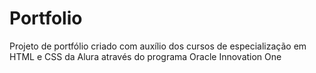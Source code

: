 # Portfolio
Projeto de portfólio criado com auxílio dos cursos de especialização em HTML e CSS da Alura através do programa Oracle Innovation One
